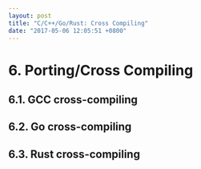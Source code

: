 ```yaml
---
layout: post
title: "C/C++/Go/Rust: Cross Compiling"
date: "2017-05-06 12:05:51 +0800"
---
```


# 6. Porting/Cross Compiling

## 6.1. GCC cross-compiling

## 6.2. Go cross-compiling

## 6.3. Rust cross-compiling
